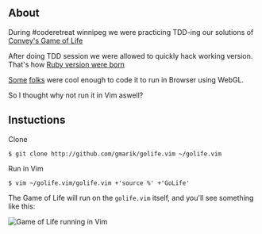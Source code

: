 ## About

During #coderetreat winnipeg we were practicing TDD-ing our solutions of [Convey's Game of Life](http://en.wikipedia.org/wiki/Conway%27s_Game_of_Life)

After doing TDD session we were allowed to quickly hack working version. That's how [Ruby version were born](https://gist.github.com/972658)

[Some](http://twitter.com/burkelibbey) [folks](http://twitter.com/stefanpenner) were cool enough to code it to run in Browser using WebGL.

So I thought why not run it in Vim aswell?


## Instuctions

Clone

    $ git clone http://github.com/gmarik/golife.vim ~/golife.vim

Run in Vim

    $ vim ~/golife.vim/golife.vim +'source %' +'GoLife'

The Game of Life will run on the `golife.vim` itself, and you'll see something like this:

![Game of Life running in Vim](http://bit.ly/kQeroH)
